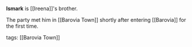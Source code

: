 **Ismark** is [[Ireena]]'s brother. 

The party met him in [[Barovia Town]] shortly after entering [[Barovia]] for the first time.

tags: [[Barovia Town]]